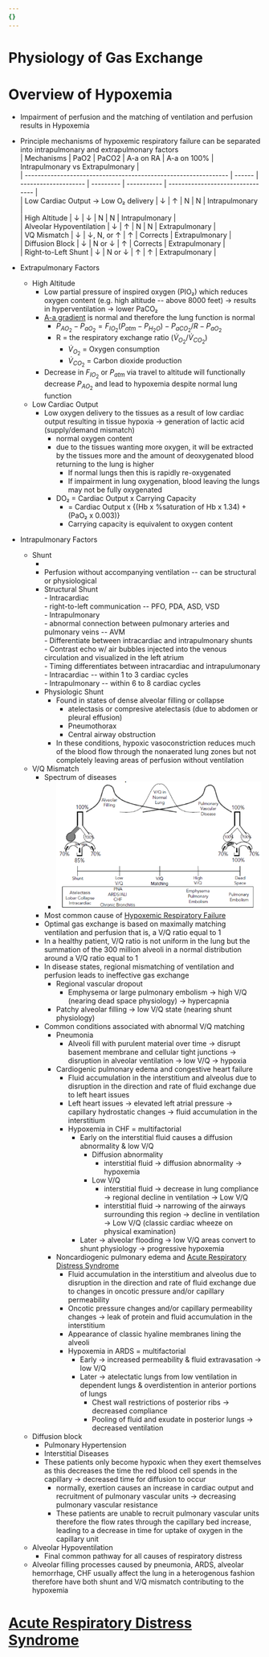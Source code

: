 ```yaml
---
{}
---
```

   
# Physiology of Gas Exchange   
# Overview of Hypoxemia   
   
- Impairment of perfusion and the matching of ventilation and perfusion results in Hypoxemia   
- Principle mechanisms of hypoxemic respiratory failure can be separated into intrapulmonary and extrapulmonary factors   
| Mechanisms                                                      | PaO2   | PaCO2                | A-a on RA | A-a on 100% | Intrapulmonary vs Extrapulmonary |   
| --------------------------------------------------------------- | ------ | -------------------- | --------- | ----------- | -------------------------------- |   
| Low Cardiac Output → Low O₂ delivery | &darr; | &uarr;               | N         | N           | Intrapulmonary                   |    
| High Altitude                                                   | &darr; | &darr;               | N         | N           | Intrapulmonary                   |   
| Alveolar Hypoventilation           | &darr; | &uarr;               | N         | N           | Extrapulmonary                   |   
| VQ Mismatch              | &darr; | &darr;, N, or &uarr; | &uarr;    | Corrects    | Extrapulmonary                   |   
| Diffusion Block                                                 | &darr; | N or &darr;          | &uarr;    | Corrects    | Extrapulmonary                   |   
| Right-to-Left Shunt                                             | &darr; | N or &darr;          | &uarr;    | &uarr;      | Extrapulmonary                   |   
   
- Extrapulmonary Factors     
	- High Altitude   
		- Low partial pressure of inspired oxygen (PIO₂) which reduces oxygen content (e.g. high altitude -- above 8000 feet) → results in hyperventilation → lower PaCO₂   
		- [A-a gradient](/not_created.md) is normal and therefore the lung function is normal   
			- $P_{AO_{2}} - P_{aO_{2}} = F_{IO_{2}}(P_{atm}-P_{H_{2}O})-P_{aCO_{2}}/R - P_{aO_{2}}$   
			- R = the respiratory exchange ratio $(\dot{V}_{O_{2}}/\dot{V}_{CO_{2}})$   
				- $\dot{V}_{O_{2}}$ = Oxygen consumption   
				- $\dot{V}_{CO_{2}}$ = Carbon dioxide production   
		- Decrease in $F_{IO_{2}}$ or $P_{atm}$ via travel to altitude will functionally decrease $P_{AO_{2}}$ and lead to hypoxemia despite normal lung function   
	- Low Cardiac Output   
		- Low oxygen delivery to the tissues as a result of low cardiac output resulting in tissue hypoxia → generation of lactic acid (supply/demand mismatch)   
			- normal oxygen content    
			- due to the tissues wanting more oxygen, it will be extracted by the tissues more and the amount of deoxygenated blood returning to the lung is higher   
				- If normal lungs then this is rapidly re-oxygenated   
				- If impairment in lung oxygenation, blood leaving the lungs may not be fully oxygenated   
			- DO₂  Cardiac Output x Carrying Capacity   
				- = Cardiac Output x {(Hb x %saturation of Hb x 1.34  PaO₂ x 0.003   
				- Carrying capacity is equivalent to oxygen content   
- Intrapulmonary Factors   
	- Shunt   
		- <inclusion href="Shunt.svg" />   
		- Perfusion without accompanying ventilation -- can be structural or physiological   
		- Structural Shunt   
				- Intracardiac   
					- right-to-left communication -- PFO, PDA, ASD, VSD   
				- Intrapulmonary   
					- abnormal connection between pulmonary arteries and pulmonary veins -- AVM   
				- Differentiate between intracardiac and intrapulmonary shunts   
					- Contrast echo w/ air bubbles injected into the venous circulation and visualized in the left atrium   
						- Timing differentiates between intracardiac and intrapulumonary   
						- Intracardiac -- within 1 to 3 cardiac cycles   
						- Intrapulmonary -- within 6 to 8 cardiac cycles   
		- Physiologic Shunt   
			- Found in states of dense alveolar filling or collapse   
				- atelectasis or compresive atelectasis (due to abdomen or pleural effusion)   
				- Pneumothorax   
				- Central airway obstruction   
			- In these conditions, hypoxic vasoconstriction reduces much of the blood flow through the nonaerated lung zones but not completely leaving areas of perfusion without ventilation   
	- V/Q Mismatch   
		- Spectrum of diseases   
			- ![](../../../Critical%20Care%20Medicine/10.%20Pulmonary%20Disorders%20in%20Critical%20Care/Index/attachments/Pasted%20image%2020220520084452.png)   
		- Most common cause of [Hypoxemic Respiratory Failure](../../../Critical%20Care%20Medicine/10.%20Pulmonary%20Disorders%20in%20Critical%20Care/Index/Hypoxemic%20Respiratory%20Failure.md)   
		- Optimal gas exchange is based on maximally matching ventilation and perfusion that is, a V/Q ratio equal to 1   
		- In a healthy patient, V/Q ratio is not uniform in the lung but the summation of the 300 million alveoli in a normal distribution around a V/Q ratio equal to 1   
		- In disease states, regional mismatching of ventilation and perfusion leads to ineffective gas exchange   
			- Regional vascular dropout   
				- Emphysema or large pulmonary embolism → high V/Q (nearing dead space physiology) → hypercapnia   
			- Patchy alveolar filling → low V/Q state (nearing shunt physiology)   
		- Common conditions associated with abnormal V/Q matching   
			- Pneumonia   
				- Alveoli fill with purulent material over time → disrupt basement membrane and cellular tight junctions → disruption in alveolar ventilation → low V/Q → hypoxia   
			- Cardiogenic pulmonary edema and congestive heart failure   
				- Fluid accumulation in the interstitium and alveolus due to disruption in the direction and rate of fluid exchange due to left heart issues   
				- Left heart issues → elevated left atrial pressure → capillary hydrostatic changes → fluid accumulation in the interstitium   
				- Hypoxemia in CHF = multifactorial   
					- Early on the interstitial fluid causes a diffusion abnormality & low V/Q   
						- Diffusion abnormality   
							- interstitial fluid → diffusion abnormality → hypoxemia   
						- Low V/Q   
							- interstitial fluid → decrease in lung compliance → regional decline in ventilation → Low V/Q   
							- interstitial fluid → narrowing of the airways surrounding this region → decline in ventilation → Low V/Q (classic cardiac wheeze on physical examination)   
					- Later → alveolar flooding → low V/Q areas convert to shunt physiology → progressive hypoxemia   
			- Noncardiogenic pulmonary edema and [Acute Respiratory Distress Syndrome](../../../Critical%20Care%20Medicine/10.%20Pulmonary%20Disorders%20in%20Critical%20Care/Index/Acute%20Respiratory%20Distress%20Syndrome.md)   
				- Fluid accumulation in the interstitium and alveolus due to disruption in the direction and rate of fluid exchange due to changes in oncotic pressure and/or capillary permeability   
				- Oncotic pressure changes and/or capillary permeability changes → leak of protein and fluid accumulation in the interstitium   
				- Appearance of classic hyaline membranes lining the alveoli   
				- Hypoxemia in ARDS = multifactorial   
					- Early → increased permeability & fluid extravasation → low V/Q   
					- Later → atelectatic lungs from low ventilation in dependent lungs & overdistention in anterior portions of lungs   
						- Chest wall restrictions of posterior ribs → decreased compliance   
						- Pooling of fluid and exudate in posterior lungs → decreased ventilation   
	- Diffusion block   
		- Pulmonary Hypertension   
		- Interstitial Diseases   
		- These patients only become hypoxic when they exert themselves as this decreases the time the red blood cell spends in the capillary → decreased time for diffusion to occur   
			- normally, exertion causes an increase in cardiac output and recruitment of pulmonary vascular units → decreasing pulmonary vascular resistance   
			- These patients are unable to recruit pulmonary vascular units therefore the flow rates through the capillary bed increase, leading to a decrease in time for uptake of oxygen in the capillary unit   
	- Alveolar Hypoventilation   
		- Final common pathway for all causes of respiratory distress   
	- Alveolar filling processes caused by pneumonia, ARDS, alveolar hemorrhage, CHF usually affect the lung in a heterogenous fashion therefore have both shunt and V/Q mismatch contributing to the hypoxemia   
   
# [Acute Respiratory Distress Syndrome](../../../Critical%20Care%20Medicine/10.%20Pulmonary%20Disorders%20in%20Critical%20Care/Index/Acute%20Respiratory%20Distress%20Syndrome.md)